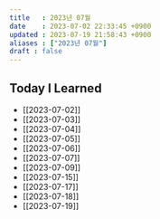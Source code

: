 ```yaml
---
title   : 2023년 07월 
date    : 2023-07-02 22:33:45 +0900
updated : 2023-07-19 21:58:43 +0900
aliases : ["2023년 07월"]
draft : false
---
```


## Today I Learned

- [[2023-07-02]]
- [[2023-07-03]]
- [[2023-07-04]]
- [[2023-07-05]]
- [[2023-07-06]]
- [[2023-07-07]]
- [[2023-07-09]]
- [[2023-07-15]]
- [[2023-07-17]]
- [[2023-07-18]]
- [[2023-07-19]]
